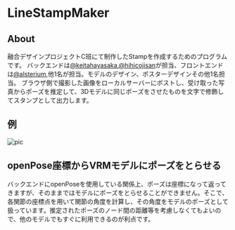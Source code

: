 # LineStampMaker
## About
融合デザインプロジェクトC班にて制作したStampを作成するためのプログラムです。
バックエンドは[@keitahayasaka](https://github.com/keitahayasaka),[@hihicojisan](https://github.com/hihicojisan)が担当、フロントエンドは[@alsterium](https://github.com/alsterium),他1名が担当。モデルのデザイン、ポスターデザインその他1名担当。
ブラウザ側で撮影した画像をローカルサーバーにポストし、受け取った写真からポーズを推定して、3Dモデルに同じポーズをさせたものを文字で修飾してスタンプとして出力します。
## 例
![pic](https://cdn.discordapp.com/attachments/641101890951708674/680033738133995538/img0.png)
## openPose座標からVRMモデルにポーズをとらせる
バックエンドにopenPoseを使用している関係上、ポーズは座標になって返ってきますが、そのままではモデルにポーズをとらせることができません。そこで、各関節の座標点を用いて関節の角度を計算し、その角度をモデルのポーズとして扱っています。推定されたポーズのノード間の距離等を考慮しなくてもよいので、他のモデルでもすぐに利用できるのが利点です。
